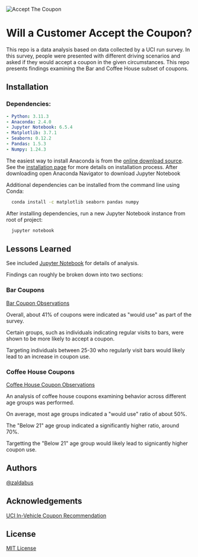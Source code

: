 
![Accept The Coupon](https://www.aisleofshame.com/wp-content/uploads/2022/11/Walmart-Take-Coupons.jpg)


# Will a Customer Accept the Coupon?

This repo is a data analysis based on data collected by a UCI run survey. In this survey, people were presented with different driving scenarios and asked if they would accept a coupon in the given circumstances. This repo presents findings examining the Bar and Coffee House subset of coupons.


## Installation

### Dependencies:
```yml
- Python: 3.11.3
- Anaconda: 2.4.0
- Jupyter Notebook: 6.5.4
- Matplotlib: 3.7.1
- Seaborn: 0.12.2
- Pandas: 1.5.3
- Numpy: 1.24.3
```

The easiest way to install Anaconda is from the [online download source](https://www.anaconda.com/download). See the [installation page](https://docs.anaconda.com/free/anaconda/install/index.html) for more details on installation process. After downloading open Anaconda Navigator to download Jupyter Notebook

Additional dependencies can be installed from the command line using Conda:

```bash
  conda install -c matplotlib seaborn pandas numpy
```

After installing dependencies, run a new Jupyter Notebook instance from root of project:

```bash
  jupyter notebook
```

## Lessons Learned

See included [Jupyter Notebook](./prompt.ipynb) for details of analysis.

Findings can roughly be broken down into two sections:
### Bar Coupons
[Bar Coupon Observations](./prompt.ipynb#bar-coupon-observations)

Overall, about 41% of coupons were indicated as "would use" as part of the survey.

Certain groups, such as individuals indicating regular visits to bars, were shown to be more likely to accept a coupon.

Targeting individuals between 25-30 who regularly visit bars would likely lead to an increase in coupon use.


### Coffee House Coupons
[Coffee House Coupon Observations](./prompt.ipynb#coffee-house-coupons-observations)

An analysis of coffee house coupons examining behavior across different age groups was performed.

On average, most age groups indicated a "would use" ratio of about 50%.

The "Below 21" age group indicated a significantly higher ratio, around 70%.

Targetting the "Below 21" age group would likely lead to signicantly higher coupon use.


## Authors

[@zaldabus](https://github.com/zaldabus)


## Acknowledgements

[UCI In-Vehicle Coupon Recommendation](https://archive.ics.uci.edu/dataset/603/in+vehicle+coupon+recommendation)


## License

[MIT License](https://choosealicense.com/licenses/mit/)

